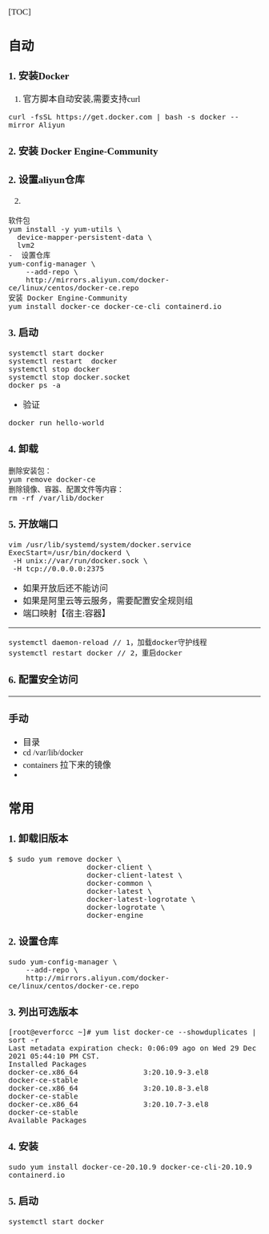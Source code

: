 <span  style="font-family: Simsun,serif; font-size: 17px; ">

[TOC]

## 自动

### 1. 安装Docker

1. 官方脚本自动安装,需要支持curl

~~~
curl -fsSL https://get.docker.com | bash -s docker --mirror Aliyun
~~~

### 2. 安装 Docker Engine-Community

### 2. 设置aliyun仓库

2.

~~~
软件包
yum install -y yum-utils \
  device-mapper-persistent-data \
  lvm2
-  设置仓库
yum-config-manager \
    --add-repo \
    http://mirrors.aliyun.com/docker-ce/linux/centos/docker-ce.repo
安装 Docker Engine-Community
yum install docker-ce docker-ce-cli containerd.io
~~~

### 3. 启动

~~~
systemctl start docker
systemctl restart  docker
systemctl stop docker
systemctl stop docker.socket
docker ps -a
~~~

- 验证

~~~
docker run hello-world
~~~

### 4. 卸载

~~~
删除安装包：
yum remove docker-ce
删除镜像、容器、配置文件等内容：
rm -rf /var/lib/docker
~~~

### 5. 开放端口

~~~
vim /usr/lib/systemd/system/docker.service
ExecStart=/usr/bin/dockerd \
 -H unix://var/run/docker.sock \
 -H tcp://0.0.0.0:2375
~~~

- 如果开放后还不能访问
- 如果是阿里云等云服务，需要配置安全规则组
- 端口映射【宿主:容器】

---

~~~
systemctl daemon-reload // 1，加载docker守护线程
systemctl restart docker // 2，重启docker
~~~

### 6. 配置安全访问

---

### 手动

- 目录
- cd /var/lib/docker
- containers 拉下来的镜像
-

## 常用

### 1. 卸载旧版本

~~~
$ sudo yum remove docker \
                  docker-client \
                  docker-client-latest \
                  docker-common \
                  docker-latest \
                  docker-latest-logrotate \
                  docker-logrotate \
                  docker-engine
~~~

### 2. 设置仓库

~~~
sudo yum-config-manager \
    --add-repo \
    http://mirrors.aliyun.com/docker-ce/linux/centos/docker-ce.repo
~~~

### 3. 列出可选版本

~~~
[root@everforcc ~]# yum list docker-ce --showduplicates | sort -r
Last metadata expiration check: 0:06:09 ago on Wed 29 Dec 2021 05:44:10 PM CST.
Installed Packages
docker-ce.x86_64               3:20.10.9-3.el8                 docker-ce-stable 
docker-ce.x86_64               3:20.10.8-3.el8                 docker-ce-stable 
docker-ce.x86_64               3:20.10.7-3.el8                 docker-ce-stable 
Available Packages

~~~

### 4. 安装

~~~
sudo yum install docker-ce-20.10.9 docker-ce-cli-20.10.9 containerd.io
~~~

### 5. 启动

~~~
systemctl start docker
~~~

</span>